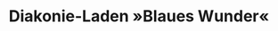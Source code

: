 ---
title: "Diakonie-Laden »Blaues Wunder«"
url: /oldenburg/diakonie-laden-blaues-wunder/
shop: Allgemein
---